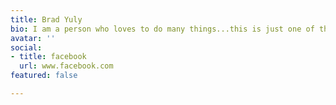 ```yaml
---
title: Brad Yuly
bio: I am a person who loves to do many things...this is just one of them.
avatar: ''
social:
- title: facebook
  url: www.facebook.com
featured: false

---
```

